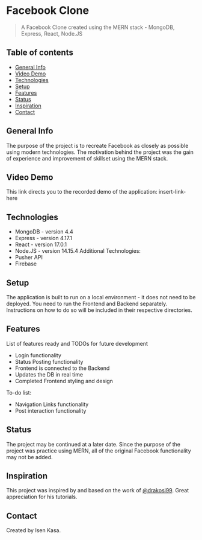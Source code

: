 # Facebook Clone
> A Facebook Clone created using the MERN stack - MongoDB, Express, React, Node.JS

## Table of contents
* [General Info](#general-info)
* [Video Demo](#video-demo)
* [Technologies](#technologies)
* [Setup](#setup)
* [Features](#features)
* [Status](#status)
* [Inspiration](#inspiration)
* [Contact](#contact)

## General Info
The purpose of the project is to recreate Facebook as closely as possible using modern technologies. The motivation behind the project was the gain of experience and improvement of skillset using the MERN stack.

## Video Demo
This link directs you to the recorded demo of the application: insert-link-here

## Technologies
* MongoDB - version 4.4
* Express - version 4.17.1
* React - version 17.0.1
* Node.JS - version 14.15.4
Additional Technologies:
* Pusher API
* Firebase

## Setup
The application is built to run on a local environment - it does not need to be deployed. You need to run the Frontend and Backend separately. Instructions on how to do so will be included in their respective directories.

## Features
List of features ready and TODOs for future development
* Login functionality
* Status Posting functionality
* Frontend is connected to the Backend
* Updates the DB in real time
* Completed Frontend styling and design

To-do list:
* Navigation Links functionality
* Post interaction functionality

## Status
The project may be continued at a later date. Since the purpose of the project was practice using MERN, all of the original Facebook functionality may not be added.

## Inspiration
This project was inspired by and based on the work of [@drakosi99](https://github.com/drakosi99). Great appreciation for his tutorials.

## Contact
Created by Isen Kasa.
